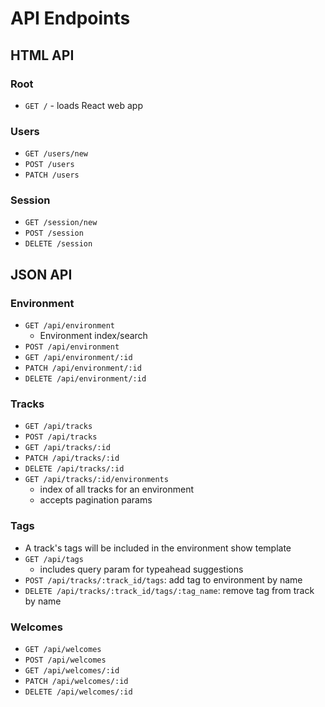 # API Endpoints

## HTML API

### Root

- `GET /` - loads React web app

### Users

- `GET /users/new`
- `POST /users`
- `PATCH /users`

### Session

- `GET /session/new`
- `POST /session`
- `DELETE /session`

## JSON API

### Environment

- `GET /api/environment`
  - Environment index/search
- `POST /api/environment`
- `GET /api/environment/:id`
- `PATCH /api/environment/:id`
- `DELETE /api/environment/:id`

### Tracks

- `GET /api/tracks`
- `POST /api/tracks`
- `GET /api/tracks/:id`
- `PATCH /api/tracks/:id`
- `DELETE /api/tracks/:id`
- `GET /api/tracks/:id/environments`
  - index of all tracks for an environment
  - accepts pagination params

### Tags

- A track's tags will be included in the environment show template
- `GET /api/tags`
  - includes query param for typeahead suggestions
- `POST /api/tracks/:track_id/tags`: add tag to environment by name
- `DELETE /api/tracks/:track_id/tags/:tag_name`: remove tag from track by
  name

### Welcomes

- `GET /api/welcomes`
- `POST /api/welcomes`
- `GET /api/welcomes/:id`
- `PATCH /api/welcomes/:id`
- `DELETE /api/welcomes/:id`
